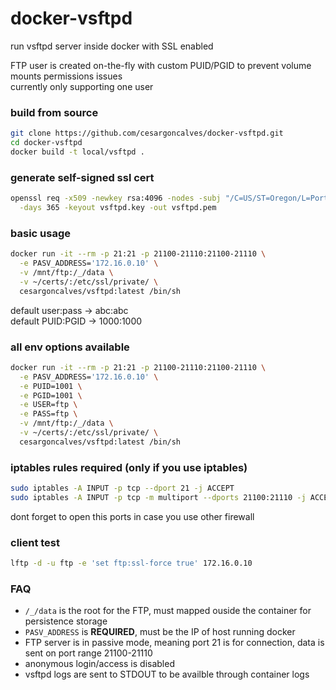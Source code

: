 # docker-vsftpd
run vsftpd server inside docker with SSL enabled

FTP user is created on-the-fly with custom PUID/PGID to prevent volume mounts permissions issues  
currently only supporting one user

### build from source
```bash
git clone https://github.com/cesargoncalves/docker-vsftpd.git
cd docker-vsftpd
docker build -t local/vsftpd .
```

### generate self-signed ssl cert
```bash
openssl req -x509 -newkey rsa:4096 -nodes -subj "/C=US/ST=Oregon/L=Portland/O=Company Name/OU=Org/CN=www.example.com" \
  -days 365 -keyout vsftpd.key -out vsftpd.pem
```

### basic usage
```bash
docker run -it --rm -p 21:21 -p 21100-21110:21100-21110 \
  -e PASV_ADDRESS='172.16.0.10' \
  -v /mnt/ftp:/_/data \
  -v ~/certs/:/etc/ssl/private/ \
  cesargoncalves/vsftpd:latest /bin/sh
```

default user:pass -> abc:abc  
default PUID:PGID -> 1000:1000

### all env options available
```bash
docker run -it --rm -p 21:21 -p 21100-21110:21100-21110 \
  -e PASV_ADDRESS='172.16.0.10' \
  -e PUID=1001 \
  -e PGID=1001 \
  -e USER=ftp \
  -e PASS=ftp \
  -v /mnt/ftp:/_/data \
  -v ~/certs/:/etc/ssl/private/ \
  cesargoncalves/vsftpd:latest /bin/sh
```

### iptables rules required (only if you use iptables)
```bash
sudo iptables -A INPUT -p tcp --dport 21 -j ACCEPT
sudo iptables -A INPUT -p tcp -m multiport --dports 21100:21110 -j ACCEPT
```
dont forget to open this ports in case you use other firewall

### client test
```bash
lftp -d -u ftp -e 'set ftp:ssl-force true' 172.16.0.10
```

### FAQ
* ```/_/data``` is the root for the FTP, must mapped ouside the container for persistence storage
* ```PASV_ADDRESS``` is **REQUIRED**, must be the IP of host running docker
* FTP server is in passive mode, meaning port 21 is for connection, data is sent on port range 21100-21110
* anonymous login/access is disabled
* vsftpd logs are sent to STDOUT to be availble through container logs

